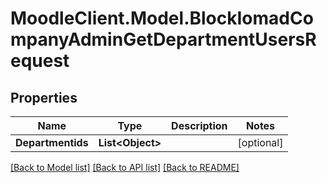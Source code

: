 # MoodleClient.Model.BlockIomadCompanyAdminGetDepartmentUsersRequest

## Properties

Name | Type | Description | Notes
------------ | ------------- | ------------- | -------------
**Departmentids** | **List&lt;Object&gt;** |  | [optional] 

[[Back to Model list]](../README.md#documentation-for-models) [[Back to API list]](../README.md#documentation-for-api-endpoints) [[Back to README]](../README.md)

